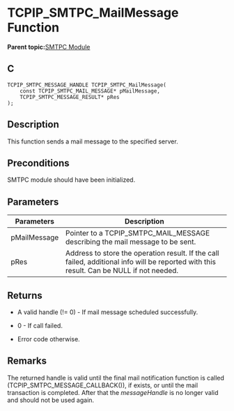 # TCPIP\_SMTPC\_MailMessage Function

**Parent topic:**[SMTPC Module](GUID-1477C704-4A26-476C-8E70-7514FAF123F4.md)

## C

```
TCPIP_SMTPC_MESSAGE_HANDLE TCPIP_SMTPC_MailMessage(
    const TCPIP_SMTPC_MAIL_MESSAGE* pMailMessage, 
    TCPIP_SMTPC_MESSAGE_RESULT* pRes
);
```

## Description

This function sends a mail message to the specified server.

## Preconditions

SMTPC module should have been initialized.

## Parameters

|Parameters|Description|
|----------|-----------|
|pMailMessage|Pointer to a TCPIP\_SMTPC\_MAIL\_MESSAGE describing the mail message to be sent.|
|pRes|Address to store the operation result. If the call failed, additional info will be reported with this result. Can be NULL if not needed.|

## Returns

-   A valid handle \(!= 0\) - If mail message scheduled successfully.

-   0 - If call failed.

-   Error code otherwise.


## Remarks

The returned handle is valid until the final mail notification function is called \(TCPIP\_SMTPC\_MESSAGE\_CALLBACK\(\)\), if exists, or until the mail transaction is completed. After that the *messageHandle* is no longer valid and should not be used again.

